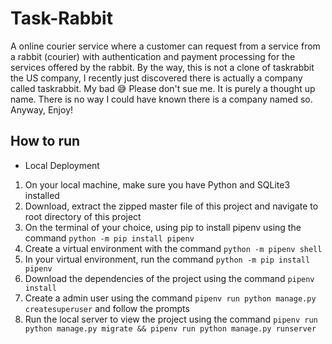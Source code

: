 # Task-Rabbit
A online courier service where a customer can request from a service from a rabbit (courier) with authentication and payment processing for the services offered by the rabbit. By the way, this is not a clone of taskrabbit the US company, I recently just discovered there is actually a company called taskrabbit. My bad 😅 Please don't sue me. It is purely a thought up name. There is no way I could have known there is a company named so. Anyway, Enjoy!

## How to run
- Local Deployment
1. On your local machine, make sure you have Python and SQLite3 installed
2. Download, extract the zipped master file of this project and navigate to root directory of this project
3. On the terminal of your choice, using pip to install pipenv using the command `python -m pip install pipenv`
4. Create a virtual environment with the command `python -m pipenv shell`
5. In your virtual environment, run the command `python -m pip install pipenv`
6. Download the dependencies of the project using the command `pipenv install`
7. Create a admin user using the command `pipenv run python manage.py createsuperuser` and follow the prompts
7. Run the local server to view the project using the command `pipenv run python manage.py migrate && pipenv run python manage.py runserver`

